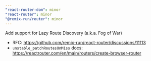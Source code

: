 ```yaml
---
"react-router-dom": minor
"react-router": minor
"@remix-run/router": minor
---
```


Add support for Lazy Route Discovery (a.k.a. Fog of War)

- RFC: https://github.com/remix-run/react-router/discussions/11113
- `unstable_patchRoutesOnMiss` docs: https://reactrouter.com/en/main/routers/create-browser-router
